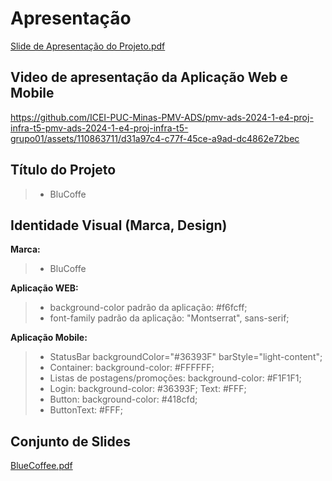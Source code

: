 # Apresentação

[Slide de Apresentação do Projeto.pdf](https://github.com/user-attachments/files/15905452/Eixo.4.pdf)

## Video de apresentação da Aplicação Web e Mobile

https://github.com/ICEI-PUC-Minas-PMV-ADS/pmv-ads-2024-1-e4-proj-infra-t5-pmv-ads-2024-1-e4-proj-infra-t5-grupo01/assets/110863711/d31a97c4-c77f-45ce-a9ad-dc4862e72bec


## Título do Projeto

> - BluCoffe

## Identidade Visual (Marca, Design)
**Marca:**
> - BluCoffe

**Aplicação WEB:**
> - background-color padrão da aplicação: #f6fcff;
> - font-family padrão da aplicação: "Montserrat", sans-serif;

**Aplicação Mobile:**
> - StatusBar backgroundColor="#36393F" barStyle="light-content";
> - Container: background-color: #FFFFFF;
> - Listas de postagens/promoções: background-color: #F1F1F1;
> - Login:  background-color: #36393F; Text: #FFF;
> - Button: background-color: #418cfd;
> - ButtonText: #FFF;


## Conjunto de Slides

[BlueCoffee.pdf](https://github.com/user-attachments/files/15946354/BlueCoffee.pdf)
